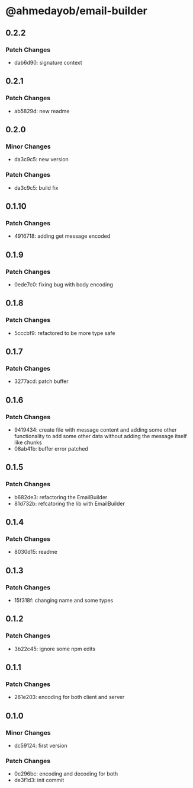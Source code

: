 # @ahmedayob/email-builder

## 0.2.2

### Patch Changes

- dab6d90: signature context

## 0.2.1

### Patch Changes

- ab5829d: new readme

## 0.2.0

### Minor Changes

- da3c9c5: new version

### Patch Changes

- da3c9c5: build fix

## 0.1.10

### Patch Changes

- 4916718: adding get message encoded

## 0.1.9

### Patch Changes

- 0ede7c0: fixing bug with body encoding

## 0.1.8

### Patch Changes

- 5cccbf9: refactored to be more type safe

## 0.1.7

### Patch Changes

- 3277acd: patch buffer

## 0.1.6

### Patch Changes

- 9419434: create file with message content and adding some other functionality to add some other data without adding the message itself like chunks
- 08ab41b: buffer error patched

## 0.1.5

### Patch Changes

- b682de3: refactoring the EmailBuilder
- 81d732b: refcatoring the lib with EmailBuilder

## 0.1.4

### Patch Changes

- 8030d15: readme

## 0.1.3

### Patch Changes

- 15f318f: changing name and some types

## 0.1.2

### Patch Changes

- 3b22c45: ignore some npm edits

## 0.1.1

### Patch Changes

- 261e203: encoding for both client and server

## 0.1.0

### Minor Changes

- dc59124: first version

### Patch Changes

- 0c296bc: encoding and decoding for both
- de3f1d3: init commit
